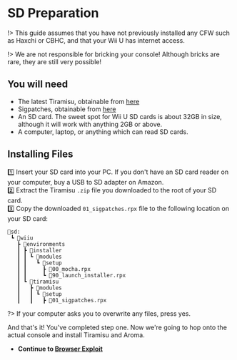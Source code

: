 # SD Preparation

!> This guide assumes that you have not previously installed any CFW such as Haxchi or CBHC, and that your Wii U has internet access.

!> We are not responsible for bricking your console! Although bricks are rare, they are still very possible!

## You will need
- The latest Tiramisu, obtainable from [here](https://tiramisu.foryour.cafe/)
- Sigpatches, obtainable from [here](https://github.com/marco-calautti/SigpatchesModuleWiiU/releases/latest)
- An SD card. The sweet spot for Wii U SD cards is about 32GB in size, although it will work with anything 2GB or above.
- A computer, laptop, or anything which can read SD cards.

## Installing Files
1️⃣ Insert your SD card into your PC. If you don't have an SD card reader on your computer, buy a USB to SD adapter on Amazon.\
2️⃣ Extract the Tiramisu `.zip` file you downloaded to the root of your SD card.\
3️⃣ Copy the downloaded `01_sigpatches.rpx` file to the following location on your SD card:
```
💾sd:
 ┗ 📂wiiu
   ┣ 📂environments
   ┃ ┣ 📂installer
   ┃ ┃ ┗ 📂modules
   ┃ ┃   ┗ 📂setup
   ┃ ┃     ┣ 📜00_mocha.rpx
   ┃ ┃     ┗ 📜90_launch_installer.rpx
   ┃ ┗ 📂tiramisu
   ┃   ┣ 📂modules
   ┃   ┃ ┗ 📂setup
   ┃   ┃   ┣ 📜01_sigpatches.rpx
```

?> If your computer asks you to overwrite any files, press yes.

And that's it! You've completed step one. Now we're going to hop onto the actual console and install Tiramisu and Aroma.
- **Continue to [Browser Exploit](/browser)**   